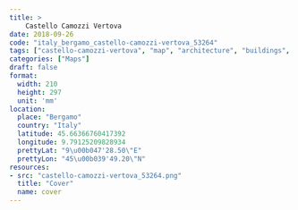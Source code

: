 ```yaml
---
title: > 
    Castello Camozzi Vertova
date: 2018-09-26
code: "italy_bergamo_castello-camozzi-vertova_53264"
tags: ["castello-camozzi-vertova", "map", "architecture", "buildings", "Bergamo", "Italy"]
categories: ["Maps"]
draft: false
format:
  width: 210
  height: 297
  unit: 'mm'
location:
  place: "Bergamo"
  country: "Italy"
  latitude: 45.66366760417392
  longitude: 9.79125209828934
  prettyLat: "9\u00b047'28.50\"E"
  prettyLon: "45\u00b039'49.20\"N"
resources:
- src: "castello-camozzi-vertova_53264.png"
  title: "Cover"
  name: cover
---
```

